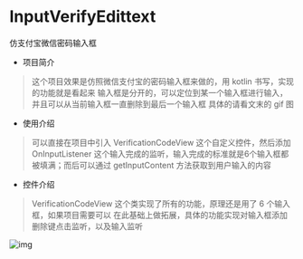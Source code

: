 # InputVerifyEdittext
仿支付宝微信密码输入框

- 项目简介

> 这个项目效果是仿照微信支付宝的密码输入框来做的，用 kotlin 书写，实现的功能就是看起来
输入框是分开的，可以定位到某一个输入框进行输入，并且可以从当前输入框一直删除到最后一个输入框
具体的请看文末的 gif 图

- 使用介绍

> 可以直接在项目中引入 VerificationCodeView 这个自定义控件，然后添加 OnInputListener
这个输入完成的监听，输入完成的标准就是6个输入框都被填满；而后可以通过 getInputContent 
方法获取到用户输入的内容

- 控件介绍

> VerificationCodeView 这个类实现了所有的功能，原理还是用了 6 个输入框，如果项目需要可以
在此基础上做拓展，具体的功能实现对输入框添加删除键点击监听，以及输入监听

![img](https://github.com/pangxiaohe/InputVerifyEdittext/blob/master/app/src/main/res/drawable/device_2019_07_29_170756.gif)
